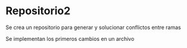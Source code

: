 # Repositorio2
Se crea un repositorio para generar y solucionar conflictos entre ramas

Se implementan los primeros cambios en un archivo